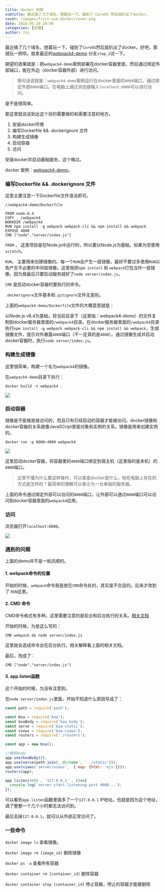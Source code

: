 ```yaml
---
title: docker 初探
subtitle: 最近搞了几个域名，想着玩一下。碰到了`CoreOS`然后就扒出了docker。
cover: /images/first-use-docker/cover.png
date: 2018-05-28 20:00
categories: [后端]
author: Jin
---
```


最近搞了几个域名，想着玩一下。碰到了`CoreOS`然后就扒出了docker。好吧，那就玩一把呗。就拿最近的[webpack4-demo](https://github.com/Yi-love/webpack4-demo/tree/step_2) 分支`step_2`试一下。

期望的效果就是：把`webpack4-demo`案例部署在docker容器里面，然后通过绑定外部端口，能在外边（docker容器外部）进行访问。

> 换句话说就是：`webpack4-demo`案例运行在docker里面的`4000`端口，通过绑定外部`8000`端口。在电脑上通过浏览器输入`localhost:8000`可以进行访问。

是不是很简单。

<!-- more -->

那这里就说说到达这个目的需要做的和需要注意的地方。

1. 安装docker环境
2. 编写Dockerfile && .dockerignore 文件
3. 构建生成镜像
4. 启动容器
5. 访问

安装docker并启动基础服务，这个略过。

docker 案例：[webpack4-demo](https://github.com/Yi-love/webpack4-demo/tree/step_2)。

### 编写Dockerfile && .dockerignore 文件
这里主要注意一下Dockerfile文件语法即可。

```
//webpack4-demo/Dockerfile

FROM node:8.4
COPY . /webpack4
WORKDIR /webpack4
RUN npm install -g webpack webpack-cli && npm install && webpack
EXPOSE 4000
CMD ["node","server/index.js"]
```

`FROM` ， 这里项目是在Node.js中运行的，所以要以Node.js为基础。如果为空使用`scratch`。

`RUN`， 主要用来创建镜像的。每一个`RUN`会产生一层镜像，最好不要过多使用`RUN`以免产生不必要的中间层镜像。这里我把`npm install` 和 `webpack`打包当作一层镜像，因为我最后只要启动服务就好了`node server/index.js`。

`CMD` 是启动docker容器时要执行的命令。

`.dockerignore`文件基本和`.gitignore`文件无差别。


上面的`webpack4-demo/Dockerfile`文件的大概意思就是：

以Node.js v8.4为基础，将当前目录下（这里指：webpack4-demo）的文件复制到docker服务器里面的`/webpack4`目录。在docker服务器里面的`/webpack4`目录执行`npm install -g webpack webpack-cli && npm install && webpack`，生成镜像文件，提示对外暴露`4000`端口（不一定真的是`4000`）。通过镜像生成并启动docker容器时，执行`node server/index.js`。


### 构建生成镜像
这里很简单。构建一个名为`webpack4`的镜像。

在`webpack4-demo`目录下执行：

```
docker build -t webpack4 .
```

![](/images/first-use-docker/0528_02.png)

### 启动容器
镜像是不能被直接访问的，而且只有已经启动的容器才能被访问。docker镜像和docker容器的关系就像JavaSCript里面对象和实例的关系。镜像是用来创建实例的。

```
docker run -p 8000:4000 webpack4
```

![](/images/first-use-docker/0528_03.png)

这里启动docker容器，将容器里的`4000`端口绑定到宿主机（这里指的是本机）的`8000`端口。

> 这里不懂为什么要这样操作，可以查查docker是什么，他在电脑上存在的方式是怎样的？最简单的理解可以表示为一台单独的服务器。

上面的命令通过绑定外部可以访问的`8000`端口，让外部可以通过`8000`端口可以访问到docker容器里面的`webpack4`应用。


### 访问
浏览器打开`localhost:8000`。

![](/images/first-use-docker/0528_01.png)

### 遇到的问题
上面的demo并不是一帆风顺的。

#### 1. webpack命令的位置
开始的时候，`webpack`命令我是放在`CMD`命令处的，其实是不合适的。后来才改到了 `RUN`这里。

#### 2. CMD 命令
CMD命令格式有多种。这里需要注意的是前台和后台执行的关系。[相关文档](https://yeasy.gitbooks.io/docker_practice/image/dockerfile/cmd.html)

开始的时候，为是这么写的：

```
CMD webpack && node server/index.js
```

这里就会造成命令会在后台执行。相关解释看上面的相关文档。

最后，改成了：

```
CMD ["node","server/index.js"]
```

#### 3. app.listen函数
这个开始的时候，为没有注意到。

在`node server/index.js`里面，开始不知道什么原因写成了：

```js
const path = require('path');

const Koa = require('koa');
const koaBody = require('koa-body');
const serve = require('koa-static');
const views = require('koa-views');
const routers = require('./routers');

const app = new Koa();

//解析body
app.use(koaBody());
app.use(serve(path.join(__dirname , '../static')));
app.use(views('server/views',  { map: {html: 'ejs'}}));
routers(app);

app.listen(4000 , '127.0.0.1' , ()=>{
  console.log(`server start listening port 4000...`);
});
```


可以看到`app.listen`函数里面多了一个`127.0.0.1` IP地址。也就是因为这个地址，调了整整一个几个小时都无法访问到。

最后去掉`127.0.0.1`，就可以从外部正常访问了。


### 一些命令
`docker image ls` 查看镜像。

`docker image rm [image_id]` 删除镜像

`docker ps -a` 查看所有容器

`docker container rm [container_id]` 删除容器

`docker container stop [container_id]` 停止容器，停止的容器才能被删除






